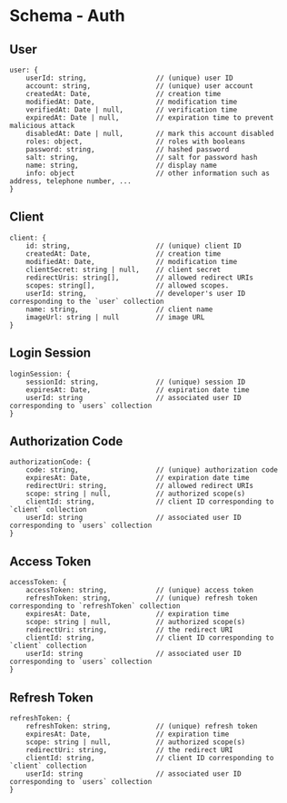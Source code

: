 # Schema - Auth

## User

    user: {
        userId: string,                 // (unique) user ID
        account: string,                // (unique) user account
        createdAt: Date,                // creation time
        modifiedAt: Date,               // modification time
        verifiedAt: Date | null,        // verification time
        expiredAt: Date | null,         // expiration time to prevent malicious attack
        disabledAt: Date | null,        // mark this account disabled
        roles: object,                  // roles with booleans
        password: string,               // hashed password
        salt: string,                   // salt for password hash
        name: string,                   // display name
        info: object                    // other information such as address, telephone number, ...
    }

## Client

    client: {
        id: string,                     // (unique) client ID
        createdAt: Date,                // creation time
        modifiedAt: Date,               // modification time
        clientSecret: string | null,    // client secret
        redirectUris: string[],         // allowed redirect URIs
        scopes: string[],               // allowed scopes.
        userId: string,                 // developer's user ID corresponding to the `user` collection
        name: string,                   // client name
        imageUrl: string | null         // image URL
    }

## Login Session

    loginSession: {
        sessionId: string,              // (unique) session ID
        expiresAt: Date,                // expiration date time
        userId: string                  // associated user ID corresponding to `users` collection
    }

## Authorization Code

    authorizationCode: {
        code: string,                   // (unique) authorization code
        expiresAt: Date,                // expiration date time
        redirectUri: string,            // allowed redirect URIs
        scope: string | null,           // authorized scope(s)
        clientId: string,               // client ID corresponding to `client` collection
        userId: string                  // associated user ID corresponding to `users` collection
    }

## Access Token

    accessToken: {
        accessToken: string,            // (unique) access token
        refreshToken: string,           // (unique) refresh token corresponding to `refreshToken` collection
        expiresAt: Date,                // expiration time
        scope: string | null,           // authorized scope(s)
        redirectUri: string,            // the redirect URI
        clientId: string,               // client ID corresponding to `client` collection
        userId: string                  // associated user ID corresponding to `users` collection
    }

## Refresh Token

    refreshToken: {
        refreshToken: string,           // (unique) refresh token
        expiresAt: Date,                // expiration time
        scope: string | null,           // authorized scope(s)
        redirectUri: string,            // the redirect URI
        clientId: string,               // client ID corresponding to `client` collection
        userId: string                  // associated user ID corresponding to `users` collection
    }
